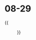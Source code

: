 # 08-29


<!--more-->

{{<figure src="https://jiangbao-1258001083.cos.ap-shanghai.myqcloud.com/paopao20200829.jpg">}}
